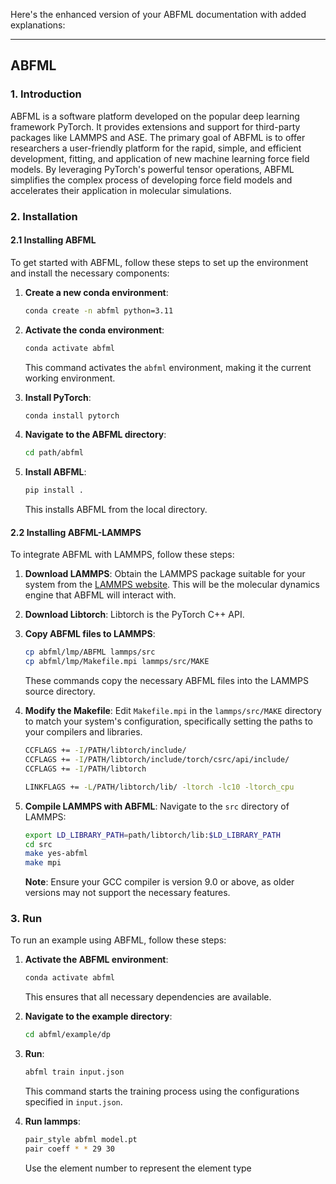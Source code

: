 Here's the enhanced version of your ABFML documentation with added explanations:

---

## ABFML 

### 1. Introduction
ABFML is a software platform developed on the popular deep learning framework PyTorch. It provides extensions and support for third-party packages like LAMMPS and ASE. The primary goal of ABFML is to offer researchers a user-friendly platform for the rapid, simple, and efficient development, fitting, and application of new machine learning force field models. By leveraging PyTorch's powerful tensor operations, ABFML simplifies the complex process of developing force field models and accelerates their application in molecular simulations.

### 2. Installation

#### 2.1 Installing ABFML
To get started with ABFML, follow these steps to set up the environment and install the necessary components:

1. **Create a new conda environment**:
   ```bash
   conda create -n abfml python=3.11
   ```

2. **Activate the conda environment**:
   ```bash
   conda activate abfml
   ```
   This command activates the `abfml` environment, making it the current working environment.

3. **Install PyTorch**:
   ```bash
   conda install pytorch
   ```

4. **Navigate to the ABFML directory**:
   ```bash
   cd path/abfml
   ```


5. **Install ABFML**:
   ```bash
   pip install .
   ```
   This installs ABFML from the local directory.

#### 2.2 Installing ABFML-LAMMPS
To integrate ABFML with LAMMPS, follow these steps:

1. **Download LAMMPS**:
   Obtain the LAMMPS package suitable for your system from the [LAMMPS website](https://lammps.sandia.gov/). This will be the molecular dynamics engine that ABFML will interact with.

2. **Download Libtorch**:
   Libtorch is the PyTorch C++ API.

3. **Copy ABFML files to LAMMPS**:
   ```bash
   cp abfml/lmp/ABFML lammps/src
   cp abfml/lmp/Makefile.mpi lammps/src/MAKE
   ```
   These commands copy the necessary ABFML files into the LAMMPS source directory.

4. **Modify the Makefile**:
   Edit `Makefile.mpi` in the `lammps/src/MAKE` directory to match your system's configuration, specifically setting the paths to your compilers and libraries.
   ```bash
   CCFLAGS += -I/PATH/libtorch/include/
   CCFLAGS += -I/PATH/libtorch/include/torch/csrc/api/include/
   CCFLAGS += -I/PATH/libtorch

   LINKFLAGS += -L/PATH/libtorch/lib/ -ltorch -lc10 -ltorch_cpu
   ```
5. **Compile LAMMPS with ABFML**:
   Navigate to the `src` directory of LAMMPS:
   ```bash
   export LD_LIBRARY_PATH=path/libtorch/lib:$LD_LIBRARY_PATH
   cd src
   make yes-abfml
   make mpi
   ```
   **Note**: Ensure your GCC compiler is version 9.0 or above, as older versions may not support the necessary features.

### 3. Run

To run an example using ABFML, follow these steps:

1. **Activate the ABFML environment**:
   ```bash
   conda activate abfml
   ```
   This ensures that all necessary dependencies are available.

2. **Navigate to the example directory**:
   ```bash
   cd abfml/example/dp
   ```

3. **Run**:
   ```bash
   abfml train input.json
   ```
   This command starts the training process using the configurations specified in `input.json`.

4. **Run lammps**:
   ```bash
   pair_style abfml model.pt
   pair coeff * * 29 30
   ```
   Use the element number to represent the element type

